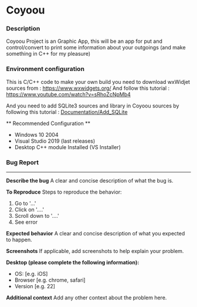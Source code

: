 # Coyoou

### Description
Coyoou Project is an Graphic App, this will be an app for put and control/convert to print some information about your outgoings (and make something in C++ for my pleasure)

### Environment configuration
This is C/C++ code to make your own build you need to download wxWidjet sources from : https://www.wxwidgets.org/ And follow this tutorial : https://www.youtube.com/watch?v=sRhoZcNpMb4

And you need to add SQLite3 sources and library in Coyoou sources by following this tutorial : [Documentation/Add_SQLite](Documentation/Add_SQLite)

** Recommended Configuration **
- Windows 10 2004
- Visual Studio 2019 (last releases)
- Desktop C++ module Installed (VS Installer)

### Bug Report

---

**Describe the bug**
A clear and concise description of what the bug is.

**To Reproduce**
Steps to reproduce the behavior:
1. Go to '...'
2. Click on '....'
3. Scroll down to '....'
4. See error

**Expected behavior**
A clear and concise description of what you expected to happen.

**Screenshots**
If applicable, add screenshots to help explain your problem.

**Desktop (please complete the following information):**
 - OS: [e.g. iOS]
 - Browser [e.g. chrome, safari]
 - Version [e.g. 22]

**Additional context**
Add any other context about the problem here.
